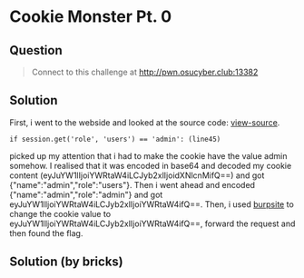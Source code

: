 # Cookie Monster Pt. 0

## Question

> Connect to this challenge at http://pwn.osucyber.club:13382

## Solution

First, i went to the webside and looked at the source code: [view-source](http://pwn.osucyber.club:13382/source).

```
if session.get('role', 'users') == 'admin': (line45)
```

picked up my attention that i had to make the cookie have the value admin somehow. I realised that it was encoded in base64 and decoded my cookie content (eyJuYW1lIjoiYWRtaW4iLCJyb2xlIjoidXNlcnMifQ==) and got {"name":"admin","role":"users"}. Then i went ahead and encoded {"name":"admin","role":"admin"} and got eyJuYW1lIjoiYWRtaW4iLCJyb2xlIjoiYWRtaW4ifQ==. Then, i used [burpsite](https://portswigger.net/burp) to change the cookie value to eyJuYW1lIjoiYWRtaW4iLCJyb2xlIjoiYWRtaW4ifQ==, forward the request and then found the flag.

## Solution (by bricks)
